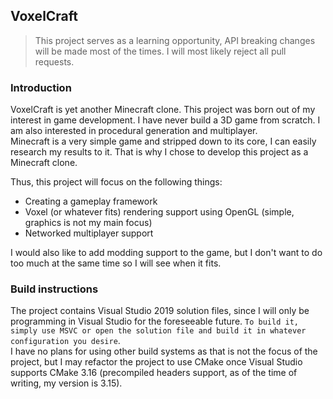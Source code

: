 ## VoxelCraft
> This project serves as a learning opportunity, API breaking changes will be made most of the times. I will most likely reject all pull requests.

### Introduction
VoxelCraft is yet another Minecraft clone. This project was born out of my interest in game development. I have never build a 3D game from scratch. I am also interested in procedural generation and multiplayer.  
Minecraft is a very simple game and stripped down to its core, I can easily research my results to it. That is why I chose to develop this project as a Minecraft clone.

Thus, this project will focus on the following things:
* Creating a gameplay framework
* Voxel (or whatever fits) rendering support using OpenGL (simple, graphics is not my main focus)
* Networked multiplayer support

I would also like to add modding support to the game, but I don't want to do too much at the same time so I will see when it fits. 

### Build instructions
The project contains Visual Studio 2019 solution files, since I will only be programming in Visual Studio for the foreseeable future. `To build it, simply use MSVC or open the solution file and build it in whatever configuration you desire`.  
I have no plans for using other build systems as that is not the focus of the project, but I may refactor the project to use CMake once Visual Studio supports CMake 3.16 (precompiled headers support, as of the time of writing, my version is 3.15).